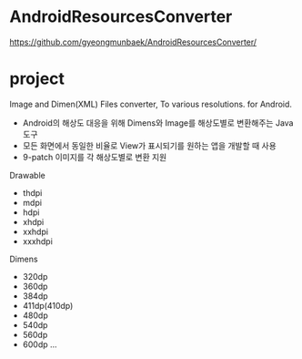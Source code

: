 # AndroidResourcesConverter
https://github.com/gyeongmunbaek/AndroidResourcesConverter/

# project
Image and Dimen(XML) Files converter, To various resolutions. for Android.

- Android의 해상도 대응을 위해 Dimens와 Image를 해상도별로 변환해주는 Java 도구
- 모든 화면에서 동일한 비율로 View가 표시되기를 원하는 앱을 개발할 때 사용
- 9-patch 이미지를 각 해상도별로 변환 지원

Drawable
- thdpi
- mdpi
- hdpi
- xhdpi
- xxhdpi
- xxxhdpi

Dimens
- 320dp
- 360dp
- 384dp
- 411dp(410dp)
- 480dp
- 540dp
- 560dp
- 600dp
...
